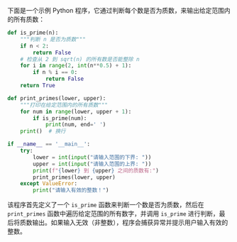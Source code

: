 下面是一个示例 Python 程序，它通过判断每个数是否为质数，来输出给定范围内的所有质数：

```python
def is_prime(n):
    """判断 n 是否为质数"""
    if n < 2:
        return False
    # 检查从 2 到 sqrt(n) 的所有数是否能整除 n
    for i in range(2, int(n**0.5) + 1):
        if n % i == 0:
            return False
    return True

def print_primes(lower, upper):
    """打印在给定范围内的所有质数"""
    for num in range(lower, upper + 1):
        if is_prime(num):
            print(num, end=' ')
    print()  # 换行

if __name__ == '__main__':
    try:
        lower = int(input("请输入范围的下界: "))
        upper = int(input("请输入范围的上界: "))
        print(f"{lower} 到 {upper} 之间的质数有:")
        print_primes(lower, upper)
    except ValueError:
        print("请输入有效的整数！")
```

该程序首先定义了一个 `is_prime` 函数来判断一个数是否为质数，然后在 `print_primes` 函数中遍历给定范围的所有数字，并调用 `is_prime` 进行判断，最后将质数输出。如果输入无效（非整数），程序会捕获异常并提示用户输入有效的整数。